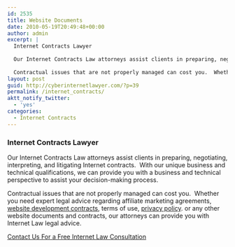 ```yaml
---
id: 2535
title: Website Documents
date: 2010-05-19T20:49:48+00:00
author: admin
excerpt: |
  Internet Contracts Lawyer
  
  Our Internet Contracts Law attorneys assist clients in preparing, negotiating, interpreting, and litigating Internet contracts.  With our unique business and technical qualifications, we can provide you with a business and technical perspective to assist your decision-making process.
  
  Contractual issues that are not properly managed can cost you.  Whether you need expert legal advice regarding affiliate marketing agreements, website development contracts, terms of use, privacy policy. or any other website documents and contracts, our attorneys can provide you with Internet Law legal advice.
layout: post
guid: http://cyberinternetlawyer.com/?p=39
permalink: /internet_contracts/
aktt_notify_twitter:
  - 'yes'
categories:
  - Internet Contracts
---
```

### Internet Contracts Lawyer

Our Internet Contracts Law attorneys assist clients in preparing, negotiating, interpreting, and litigating Internet contracts.  With our unique business and technical qualifications, we can provide you with a business and technical perspective to assist your decision-making process.

Contractual issues that are not properly managed can cost you.  Whether you need expert legal advice regarding affiliate marketing agreements,  <a href="http://cyberlawyerblog.com/2007/07/22/website-development-contracts-the-handshake-deal-can-cost-you.aspx" target="_blank"  rel="nofollow" >website development contracts</a>, terms of use,  <a href="http://cyberlawyerblog.com/2007/07/15/your-websites-privacy-policy-draft-carefully-and-always-abide-by-it.aspx" target="_blank"  rel="nofollow" >privacy policy</a>. or any other website documents and contracts, our attorneys can provide you with Internet Law legal advice.

<div id="container2">
  <div id="content1">
    <p>
      <a href="http://cyberinternetlawyer.com/contact-us"> Contact Us For a Free Internet Law Consultation</a>
    </p>
  </div>
</div>